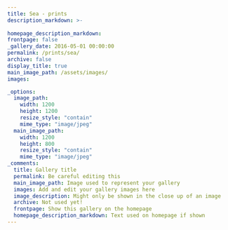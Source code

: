 ```yaml
---
title: Sea - prints
description_markdown: >-
  
homepage_description_markdown: 
frontpage: false
_gallery_date: 2016-05-01 00:00:00
permalink: /prints/sea/
archive: false
display_title: true
main_image_path: /assets/images/
images:

_options:
  image_path:
    width: 1200
    height: 1200
    resize_style: "contain"
    mime_type: "image/jpeg"
  main_image_path:
    width: 1200
    height: 800
    resize_style: "contain"
    mime_type: "image/jpeg"
_comments:
  title: Gallery title
  permalink: Be careful editing this
  main_image_path: Image used to represent your gallery
  images: Add and edit your gallery images here
  image_description: Might only be shown in the close up of an image
  archive: Not used yet!
  frontpage: Show this gallery on the homepage
  homepage_description_markdown: Text used on homepage if shown
---
```


